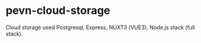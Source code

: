 # pevn-cloud-storage

Cloud storage used Postgresql, Express, NUXT3 (VUE3), Node.js stack (full stack).
